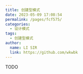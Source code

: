```yaml
---
title: 创建型模式
date: 2023-05-09 17:08:54
permalink: /pages/fcf575/
categories:
  - 设计模式
tags:
  - 创建型模式
author: 
  name: LI SIR
  link: https://github.com/wkwbk
---
```

TODO
